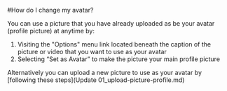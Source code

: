 #How do I change my avatar?

You can use a picture that you have already uploaded as be your avatar (profile picture) at anytime by:

1. Visiting the "Options" menu link located beneath the caption of the picture or video that you want to use as your avatar
2. Selecting “Set as Avatar” to make the picture your main profile picture

Alternatively you can upload a new picture to use as your avatar by [following these steps](Update 01_upload-picture-profile.md)
